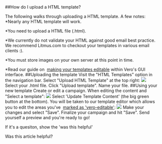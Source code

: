 
  
##How do I upload a HTML template?
    
The following walks through uploading a HTML template.
A few notes:
*Nearly any HTML template will work. 
	
*You need to upload a HTML file (.html).
	
*We currently do not validate your HTML against good email best practice. We recommend Litmus.com to checkout your templates in various email clients :).
	
*You must store images on your own server at this point in time.
	
*Read our guide on 
[making your templates editable](http://public.getvero.com/knowledge-base#/questions/50512-Working-with-HTML-templates) within Vero's GUI interface.
##Uploading the template
Visit the "HTML Templates" option in the navigation bar.
Select "Upload HTML Template" at the top right:
![](https://s3.amazonaws.com/helpjuice_production/uploads/upload/image/742/1865/Screen_Shot_2013-09-05_at_2.52.28_PM.png)
Select your .html file.
Click "Upload template".
Name your file.
##Using your new template
Create or edit a campaign.
When editing the content and "Select a template":
![](https://s3.amazonaws.com/helpjuice_production/uploads/upload/image/742/1866/Screen_Shot_2013-09-05_at_2.54.42_PM.png)
Select 'Update Template Content' (the big green button at the bottom).
You will be taken to our template editor which allows you to edit the areas you've 
[marked as 'vero-editable'](http://public.getvero.com/knowledge-base#/questions/50512-Working-with-HTML-templates):
![](https://s3.amazonaws.com/helpjuice_production/uploads/upload/image/742/1867/Screen_Shot_2013-09-05_at_2.56.53_PM.png)
Make your changes and select "Save".
Finalize your campaign and hit "Save".
Send yourself a preview and you're ready to go!
         
        
          
If it's a quesiton, show the 'was this helpful'
            
Was this article helpful? 
                
                
